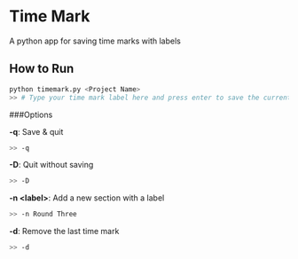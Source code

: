 # Time Mark

A python app for saving time marks with labels

## How to Run

```sh
python timemark.py <Project Name>
>> # Type your time mark label here and press enter to save the current time
```

###Options

**-q**: Save & quit

```sh
>> -q
```

**-D**: Quit without saving

```sh
>> -D
```

**-n \<label\>**: Add a new section with a label

```sh
>> -n Round Three
```

**-d**: Remove the last time mark

```sh
>> -d
```
